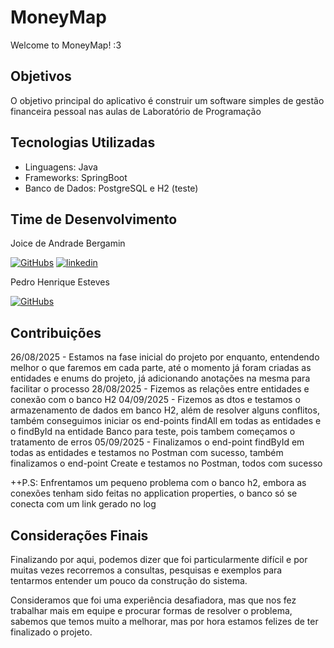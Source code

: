 
# MoneyMap
Welcome to MoneyMap! :3
## Objetivos

O objetivo principal do aplicativo é construir um software simples de gestão financeira pessoal nas aulas de Laboratório de Programação
## Tecnologias Utilizadas

* Linguagens: Java
* Frameworks: SpringBoot
* Banco de Dados: PostgreSQL e H2 (teste)

## Time de Desenvolvimento
Joice de Andrade Bergamin

[![GitHubs](https://img.shields.io/badge/GitHub-000?style=for-the-badge&logo=ko-fi&logoColor=white)](https://github.com/JoiceBergamin)
[![linkedin](https://img.shields.io/badge/linkedin-0A66C2?style=for-the-badge&logo=linkedin&logoColor=white)](https://www.linkedin.com/in/joice-bergamin/)

Pedro Henrique Esteves

[![GitHubs](https://img.shields.io/badge/GitHub-000?style=for-the-badge&logo=ko-fi&logoColor=white)](https://github.com/PedroHrEs)
## Contribuições

26/08/2025 - Estamos na fase inicial do projeto por enquanto, entendendo melhor o que faremos em cada parte, até o momento já foram criadas as entidades e enums do projeto, já adicionando anotações na mesma para facilitar o processo
28/08/2025 - Fizemos as relações entre entidades e conexão com o banco H2
04/09/2025 - Fizemos as dtos e testamos o armazenamento de dados em banco H2, além de resolver alguns conflitos, também conseguimos iniciar os end-points findAll em todas as entidades e o findById na entidade Banco para teste, pois tambem
começamos o tratamento de erros
05/09/2025 - Finalizamos o end-point findById em todas as entidades e testamos no Postman com sucesso, também finalizamos o end-point Create e testamos no Postman, todos com sucesso

++P.S: Enfrentamos um pequeno problema com o banco h2, embora as conexões tenham sido feitas no application properties, o banco só se conecta com um link gerado no log

## Considerações Finais

Finalizando por aqui, podemos dizer que foi particularmente difícil e por muitas vezes recorremos a consultas, pesquisas e exemplos para tentarmos entender um pouco da construção do sistema.

Consideramos que foi uma experiência desafiadora, mas que nos fez trabalhar mais em equipe e procurar formas de resolver o problema, sabemos que temos muito a melhorar, mas por hora estamos felizes de ter finalizado o projeto.